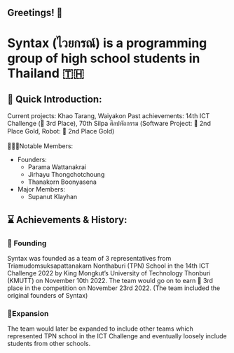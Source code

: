 ## Greetings! 🙏

# **Syntax (ไวยกรณ์)** is a programming group of high school students in Thailand 🇹🇭
## 👋 Quick Introduction:
Current projects: Khao Tarang, Waiyakon
Past achievements: 14th ICT Challenge (🥉 3rd Place), 70th Silpa ศิลปหัถกรรม (Software Project: 🥈 2nd Place Gold, Robot: 🥈 2nd Place Gold) <br>
<br>
🧑‍🤝‍🧑Notable Members:
* Founders:
  * Parama Wattanakrai
  * Jirhayu Thongchotchoung
  * Thanakorn Boonyasena
* Major Members:
  * Supanut Klayhan
## ⌛ Achievements & History:

### 🚩 Founding
<p>Syntax was founded as a team of 3 representatives from Triamudomsuksapattanakarn Nonthaburi (TPN) School in the 14th ICT Challenge 2022 by King Mongkut’s University of Technology Thonburi (KMUTT) on November 10th 2022. The team would go on to earn 🥉 3rd place in the competition on November 23rd 2022. (The team included the original founders of Syntax)
 
### 🤝Expansion
  The team would later be expanded to include other teams which represented TPN school in the ICT Challenge and eventually loosely include students from other schools.
